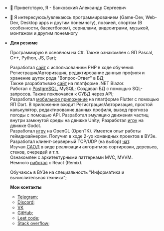 - 👋 Приветствую, Я - Банковский Александр Сергеевич
- 👀 Я интересуюсь/увлекаюсь программированием (Game-Dev, Web-Dev, Desktop apps и другим понемногу), поэзией, спортом (В особенности, баскетболом), сериалами, видеоиграми, музыкой, монтажом и другим понемногу

- **Для резюме**
  
  Программирую в основном на C#. Также ознакомлен с ЯП Pascal, C++, Python, JS, Dart;  

  Разработал [сайт](https://github.com/NemoNology/WEB-Programming) с использованием PHP в ходе обучения: Регистрация/Авторизация, редактирование данных профиля и хранение шуток рода "Вопрос-Ответ" в БД;  
  Также разрабатываю [сайт](https://github.com/NemoNology/WebAnimEdit) на платформе .NET Blazor.  
  Работал с [PostgreSQL](https://github.com/NemoNology/DB/tree/main/Lab-s), MySQL; Создавал БД с помощью SQL-запросов. Также поключался к СУБД через API;  
  Разработал [мобильное приложение](https://github.com/NemoNology/MobileApplication) на платформе Flutter с помощью ЯП Dart. В приложение входит Регистрация/Авторизация, простой калькулятор, редактирование данных профиля, вывод прогноза погоды с помощью API.
  Разработал эмуляцию движения частиц внутри замкнутой среды на движке Unity;
  Разработал [игру](https://github.com/NemoNology/Interactive-graphic-systems/tree/main/Lab-s/3) на движке Godot.  
  Разработал [игру](https://github.com/NemoNology/Interactive-graphic-systems/tree/main/Lab-s/2) на OpenGL (OpenTK).
  Имеется опыт работы геймдизайнером. Получил в ходе 2-ух командных проектов в ВУЗе.  
  Разработал клиент-серверный TCP/UDP (на выбор) [чат](https://github.com/NemoNology/CSNT/tree/main/VI/Lab-s/Client-Server%20chat).  
  Изучал [САОД](https://github.com/NemoNology/SDPA) в виде реализации алгоритмов сортировки, деревьев, стеков, очередей и т.п.  
  Ознакомлен с архитектурными паттернами MVC, MVVM.  
  Немного [работал](https://github.com/NemoNology/WebAnimEdit/commit/4bfabff01d3573ae18a338dce56d221badfa227f) с React (Remix).  
  
  Обучаюсь в ВУЗе на специальность "Информатика и вычислительная техника";

  **Мои контакты**

  - [Telegram](https://t.me/bellkunbogdan);
  - [Discord](https://discord.com/users/411445720374050818);
  - [VK](https://vk.com/bellkunbogdan)
  - [GitHub](https://github.com/NemoNology/);
  - [Leet code](https://leetcode.com/u/NemoNology/);
  - [Stack overflow](https://stackoverflow.com/users/23841077/nemonology);
